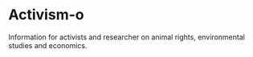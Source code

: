 # Activism-o
Information for activists and researcher on animal rights, environmental studies and economics.
